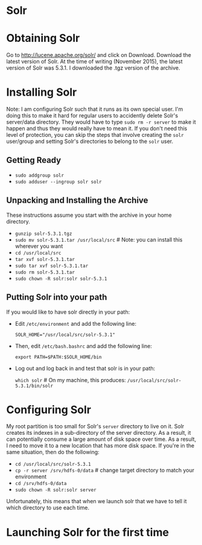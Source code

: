 # Solr

# Obtaining Solr

Go to http://lucene.apache.org/solr/ and click on Download. Download the latest version of Solr.
At the time of writing (November 2015), the latest version of Solr was 5.3.1. I downloaded the .tgz version
of the archive.

# Installing Solr

Note: I am configuring Solr such that it runs as its own special user. I'm doing this to make it hard for regular users to accidently delete Solr's server/data directory. They would have to type `sudo rm -r server` to make it happen and thus they would really have to mean it. If you don't need this level of protection, you can skip the steps that involve creating the `solr` user/group and setting Solr's directories to belong to the `solr` user.

## Getting Ready

* `sudo addgroup solr`
* `sudo adduser --ingroup solr solr`

## Unpacking and Installing the Archive

These instructions assume you start with the archive in your home directory.

* `gunzip solr-5.3.1.tgz`
* `sudo mv solr-5.3.1.tar /usr/local/src` # Note: you can install this wherever you want
* `cd /usr/local/src`
* `tar xvf solr-5.3.1.tar`
* `sudo tar xvf solr-5.3.1.tar`
* `sudo rm solr-5.3.1.tar`
* `sudo chown -R solr:solr solr-5.3.1`

## Putting Solr into your path

If you would like to have solr directly in your path:

* Edit `/etc/environment` and add the following line:

  `SOLR_HOME="/usr/local/src/solr-5.3.1"`

* Then, edit `/etc/bash.bashrc` and add the following line:

  `export PATH=$PATH:$SOLR_HOME/bin`
  
* Log out and log back in and test that solr is in your path:

  `which solr` # On my machine, this produces: `/usr/local/src/solr-5.3.1/bin/solr`

# Configuring Solr

My root partition is too small for Solr's `server` directory to live on it. Solr creates its indexes in a sub-directory of the server directory. As a result, it can potentially consume a large amount of disk space over time. As a result, I need to move it to a new location that has more disk space. If you're in the same situation, then do the following:

* `cd /usr/local/src/solr-5.3.1`
* `cp -r server /srv/hdfs-0/data` # change target directory to match your environment
* `cd /srv/hdfs-0/data`
* `sudo chown -R solr:solr server`

Unfortunately, this means that when we launch solr that we have to tell it which directory to use each time.

# Launching Solr for the first time









